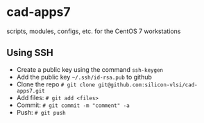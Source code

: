 # cad-apps7
scripts, modules, configs, etc. for the CentOS 7 workstations

## Using SSH

- Create a public key using the command `ssh-keygen`
- Add the public key `~/.ssh/id-rsa.pub` to github
- Clone the repo `# git clone git@github.com:silicon-vlsi/cad-apps7.git`
- Add files: `# git add <files>`
- Commit: `# git commit -m "comment" -a`
- Push: `# git push`
